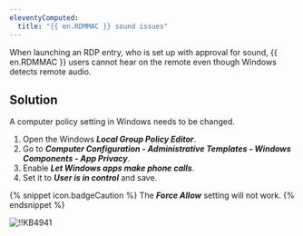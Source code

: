 ```yaml
---
eleventyComputed:
  title: "{{ en.RDMMAC }} sound issues"
---
```

When launching an RDP entry, who is set up with approval for sound, {{ en.RDMMAC }} users cannot hear on the remote even though Windows detects remote audio.
## Solution
A computer policy setting in Windows needs to be changed.  

1. Open the Windows ***Local Group Policy Editor***.
1. Go to ***Computer Configuration - Administrative Templates - Windows Components - App Privacy***.
1. Enable ***Let Windows apps make phone calls***.
1. Set it to ***User is in control*** and save.  

{% snippet icon.badgeCaution %}
The ***Force Allow*** setting will not work.
{% endsnippet %}  

![!!KB4941](https://webdevolutions.azureedge.net/docs/en/kb/KB4941.png)
